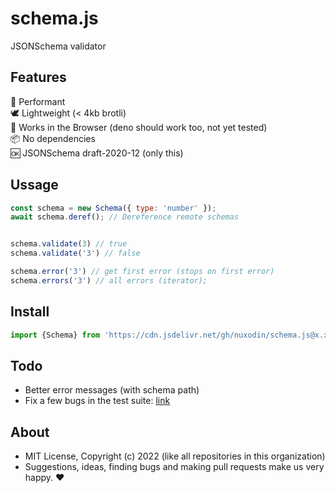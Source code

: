 # schema.js
JSONSchema validator

## Features

🚀 Performant  
🕊️ Lightweight (< 4kb brotli)  
🤝 Works in the Browser (deno should work too, not yet tested)  
📦 No dependencies  
🆗 JSONSchema draft-2020-12 (only this)  

## Ussage

```javascript
const schema = new Schema({ type: 'number' });
await schema.deref(); // Dereference remote schemas


schema.validate(3) // true
schema.validate('3') // false

schema.error('3') // get first error (stops on first error)
schema.errors('3') // all errors (iterator);
```

## Install

```javascript
import {Schema} from 'https://cdn.jsdelivr.net/gh/nuxodin/schema.js@x.x.x/schema.min.js';
```

## Todo

- Better error messages (with schema path)  
- Fix a few bugs in the test suite: [link](https://rawcdn.githack.com/nuxodin/schema.js/d640d0ec40a42343367bc3fafc566010edb53947/tests/test-suite.html)

## About

- MIT License, Copyright (c) 2022 <u1> (like all repositories in this organization) <br>
- Suggestions, ideas, finding bugs and making pull requests make us very happy. ♥
